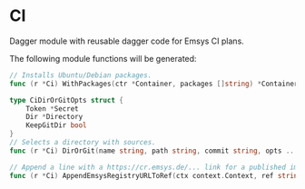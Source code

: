# CI

Dagger module with reusable dagger code for Emsys CI plans.

The following module functions will be generated:

```go
// Installs Ubuntu/Debian packages.
func (r *Ci) WithPackages(ctr *Container, packages []string) *Container

type CiDirOrGitOpts struct {
	Token *Secret
	Dir *Directory
	KeepGitDir bool
}
// Selects a directory with sources.
func (r *Ci) DirOrGit(name string, path string, commit string, opts ...CiDirOrGitOpts) *Directory

// Append a line with a https://cr.emsys.de/... link for a published image-ref.
func (r *Ci) AppendEmsysRegistryURLToRef(ctx context.Context, ref string, quiet bool) (string, error)
```
